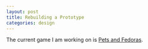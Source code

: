 ```yaml
---
layout: post
title: Rebuilding a Prototype
categories: design
---
```


The current game I am working on is [Pets and Fedoras](projects/Pets-and-Fedoras).
